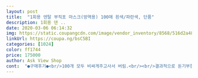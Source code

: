 ```yaml
---
layout: post 
title:  "1회용 덴탈 부직포 마스크(방역용) 100매 흰색/파란색, 단품" 
description: 1회용 덴 ..
date: 2020-03-06 06:14:32 
img: https://static.coupangcdn.com/image/vendor_inventory/8568/516d2a4866828442cdf464f4a6dead5f6a9653ac60b6052f9d702b39b6f4.jpg 
linkUrl: https://coupa.ng/bsC5BI 
categories: [1024] 
color: ff1744 
price: 175000 
author: Ask View Shop 
cont:  "●구매후기●<br/>100개 모두 비싸게주고사서 버림.<br/><br/>결과적으로 돈기부한거임 중국산.<br/>쿠팡에... <br/><br/>무서운 판매자님들.<br/>이런 장난질 절대하지마세요.<br/><br/>상처생길수있음.<br/>안 사시는편이 .<br/>.<br/><br/>애가쓸꺼라고 문글 남겼는데.<br/>.<br/>애 썼다간 헉~~무섭네요.<br/><br/>완전 대박 허접<br/>이런상품 고액에 핀매시엔 품질 좀 알아본후 이름걸고 파시길.<br/>.<br/><br/>일단판매자가쭝꾹싸람같으니띄어쓰기없이가끔어타도일부러내면서작상하겠뜹미다최악중의최악입니다쿠팡에서한가장끔직한구매경험을해버렸네요코로나기세가꺾일줄모르는3월초에구만팔천원에구했는데딱1주일만에사만원을내리더니지금은그때보다내려서반값도안되네요판매가를양심없이일이주만에심하게장난을쳐서쿠팡고객센터에해당건으로한마디했더니판매자의권한라는대답을받았습니다그리고더최악인건마스크에끈없는게죠올라게많습니다여러분어짜피쿠팡에서는판매자의가격정책갖고왈가왈부목하고판매자가부실상품팔아도판매자의권한이라어쩔수없다고하니저같은피해자가나오지않도록이렇게라도글을씁니다<br/>중국산.<br/>양쪽 걸이가 차이가 너무많이남<br/>판매하는 마스크는 쿠팡에서 올린 사진과는 전혀다른 질이 좋지않은 마스크네요 비싼돈주고 열흘은 기다린거같은데 매우실망.<br/>.<br/> 왠만하면 리뷰안남기는데 혹시나 다른분들은 속지말길.<br/><br/>피부에 닿는 부분 따갑고 아픔<br/>한쪽은유아들 길이.<br/>한쪽은 중학생길이랄까?<br/>" 
---
```

